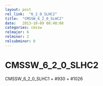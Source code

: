 ```yaml
---
layout: post
rel_link:  "6_2_0_SLHC2"
title:  "CMSSW_6_2_0_SLHC2"
date:   2013-10-09 08:48:08
categories: cmssw
relmajor: 6
relminor: 2
relsubminor: 0
---
```


# CMSSW_6_2_0_SLHC2
CMSSW_6_2_0_SLHC1 + #930 + #1026
